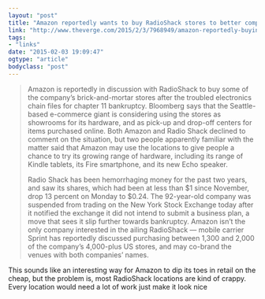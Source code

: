 ```yaml
---
layout: "post"
title: "Amazon reportedly wants to buy RadioShack stores to better compete with Apple"
link: "http://www.theverge.com/2015/2/3/7968949/amazon-reportedly-buying-bankrupt-radioshack-stores-apple-competition"
tags: 
- "links"
date: "2015-02-03 19:09:47"
ogtype: "article"
bodyclass: "post"
---
```


> Amazon is reportedly in discussion with RadioShack to buy some of the company’s brick-and-mortar stores after the troubled electronics chain files for chapter 11 bankruptcy. Bloomberg says that the Seattle-based e-commerce giant is considering using the stores as showrooms for its hardware, and as pick-up and drop-off centers for items purchased online. Both Amazon and Radio Shack declined to comment on the situation, but two people apparently familiar with the matter said that Amazon may use the locations to give people a chance to try its growing range of hardware, including its range of Kindle tablets, its Fire smartphone, and its new Echo speaker.
> 
>  Radio Shack has been hemorrhaging money for the past two years, and saw its shares, which had been at less than $1 since November, drop 13 percent on Monday to $0.24. The 92-year-old company was suspended from trading on the New York Stock Exchange today after it notified the exchange it did not intend to submit a business plan, a move that sees it slip further towards bankruptcy. Amazon isn’t the only company interested in the ailing RadioShack — mobile carrier Sprint has reportedly discussed purchasing between 1,300 and 2,000 of the company’s 4,000-plus US stores, and may co-brand the venues with both companies’ names.

This sounds like an interesting way for Amazon to dip its toes in retail on the cheap, but the problem is, most RadioShack locations are kind of crappy. Every location would need a lot of work just make it look nice